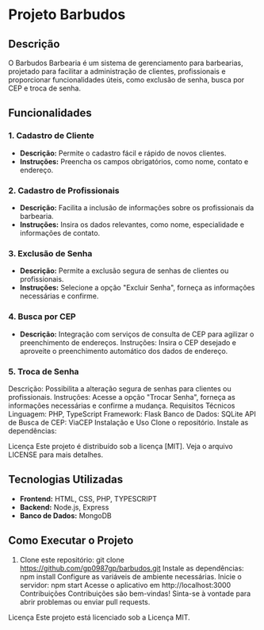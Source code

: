 # Projeto Barbudos

## Descrição
O Barbudos Barbearia é um sistema de gerenciamento para barbearias, projetado para facilitar a administração de clientes, profissionais e proporcionar funcionalidades úteis, como exclusão de senha, busca por CEP e troca de senha.

## Funcionalidades

### 1. Cadastro de Cliente
   - **Descrição:** Permite o cadastro fácil e rápido de novos clientes.
   - **Instruções:** Preencha os campos obrigatórios, como nome, contato e endereço.

### 2. Cadastro de Profissionais
   - **Descrição:** Facilita a inclusão de informações sobre os profissionais da barbearia.
   - **Instruções:** Insira os dados relevantes, como nome, especialidade e informações de contato.

### 3. Exclusão de Senha
   - **Descrição:** Permite a exclusão segura de senhas de clientes ou profissionais.
   - **Instruções:** Selecione a opção "Excluir Senha", forneça as informações necessárias e confirme.

### 4. Busca por CEP
   - **Descrição:** Integração com serviços de consulta de CEP para agilizar o preenchimento de endereços.
Instruções: Insira o CEP desejado e aproveite o preenchimento automático dos dados de endereço.

### 5. Troca de Senha
Descrição: Possibilita a alteração segura de senhas para clientes ou profissionais. 
Instruções: Acesse a opção "Trocar Senha", forneça as informações necessárias e confirme a mudança.
Requisitos Técnicos
Linguagem: PHP, TypeScript
Framework: Flask
Banco de Dados: SQLite
API de Busca de CEP: ViaCEP
Instalação e Uso
Clone o repositório.
Instale as dependências:

Licença
Este projeto é distribuído sob a licença [MIT]. Veja o arquivo LICENSE para mais detalhes.

## Tecnologias Utilizadas
- **Frontend:** HTML, CSS, PHP, TYPESCRIPT
- **Backend:** Node.js, Express
- **Banco de Dados:** MongoDB

## Como Executar o Projeto
1. Clone este repositório: git clone https://github.com/gp0987gp/barbudos.git
Instale as dependências: npm install
Configure as variáveis de ambiente necessárias.
Inicie o servidor: npm start
Acesse o aplicativo em http://localhost:3000
Contribuições
Contribuições são bem-vindas! Sinta-se à vontade para abrir problemas ou enviar pull requests.

Licença
Este projeto está licenciado sob a Licença MIT.